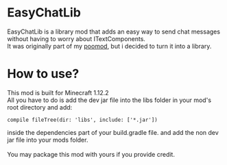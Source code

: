 # EasyChatLib
EasyChatLib is a library mod that adds an easy way to send chat messages
without having to worry about ITextComponents.
<br>
It was originally part of my
[poomod](https://www.github.com/wetspaghett/minecraft-poo-mod),
but i decided to turn it into a library.

# How to use?
This mod is built for Minecraft 1.12.2
<br>
All you have to do is add the dev jar file
into the libs folder in your mod's root directory and add:
```
compile fileTree(dir: 'libs', include: ['*.jar'])
```
inside the dependencies part of your build.gradle file.
and add the non dev jar file into your mods folder.
<br><br>
You may package this mod with yours if you provide credit.
